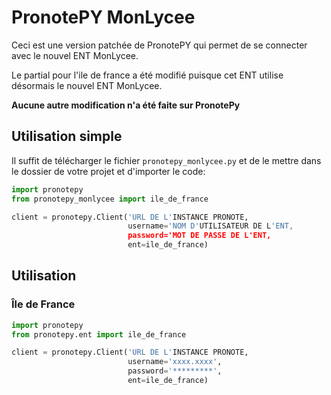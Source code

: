 # PronotePY MonLycee

Ceci est une version patchée de PronotePY qui permet de se connecter avec le nouvel ENT MonLycee.

Le partial pour l'ile de france a été modifié puisque cet ENT utilise désormais le nouvel ENT MonLycee.

**Aucune autre modification n'a été faite sur PronotePy**

## Utilisation simple

Il suffit de télécharger le fichier `pronotepy_monlycee.py` et de le mettre dans le dossier de votre projet et d'importer le code:

```python
import pronotepy
from pronotepy_monlycee import ile_de_france

client = pronotepy.Client('URL DE L'INSTANCE PRONOTE,
                          username='NOM D'UTILISATEUR DE L'ENT,
                          password='MOT DE PASSE DE L'ENT,
                          ent=ile_de_france)
```


## Utilisation

### Île de France

```python
import pronotepy
from pronotepy.ent import ile_de_france

client = pronotepy.Client('URL DE L'INSTANCE PRONOTE,
                          username='xxxx.xxxx',
                          password='*********',
                          ent=ile_de_france)
```
